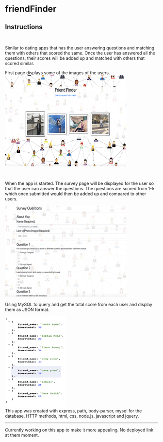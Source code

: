 # friendFinder

<h2><strong> Instructions </strong></h2><br />

Similar to dating apps that has the user answering questions and matching them with others that scored the same. Once the user has answered all the questions, their scores will be added up and matched with others that scored similar. 

First page displays some of the images of the users.
<br />
<img src ='./images/home.png' width ='400' height ='300'>

<br />

When the app is started. The survey page will be displayed for the user so that the user can answer the questions. The questions are scored from 1-5 which once submitted would then be added up and compared to other users.
<br />

<img src ='./images/survey.png' width ='400' height ='300'>
<br />

Using MySQL to query and get the total score from each user and display them as JSON format.
<br />

<img src ='./images/score.png' width ='200' height ='300'>

<br />
This app was created with express, path, body-parser, mysql for the database, HTTP methods, html, css, node.js, javascript and jquery. 


*************************
Currently working on this app to make it more appealing. No deployed link at them moment. 


